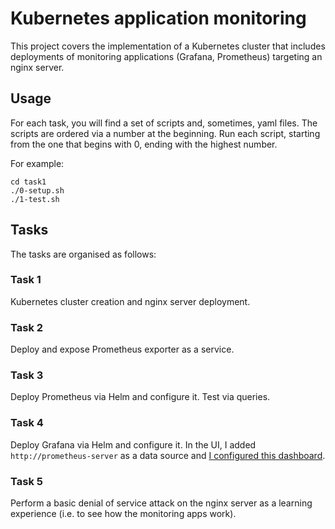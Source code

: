 # Kubernetes application monitoring

This project covers the implementation of a Kubernetes cluster that includes deployments of monitoring applications (Grafana, Prometheus) targeting an nginx server.

## Usage
For each task, you will find a set of scripts and, sometimes, yaml files. The scripts are ordered via a number at the beginning. Run each script, starting from the one that begins with 0, ending with the highest number.

For example:

```
cd task1
./0-setup.sh
./1-test.sh
```

## Tasks
The tasks are organised as follows:

### Task 1
Kubernetes cluster creation and nginx server deployment.

### Task 2
Deploy and expose Prometheus exporter as a service.

### Task 3
Deploy Prometheus via Helm and configure it. Test via queries.

### Task 4
Deploy Grafana via Helm and configure it. In the UI, I added `http://prometheus-server` as a data source and [I configured this dashboard](https://github.com/nginxinc/nginx-prometheus-exporter/tree/main/grafana).

### Task 5
Perform a basic denial of service attack on the nginx server as a learning experience (i.e. to see how the monitoring apps work).
